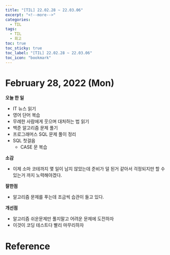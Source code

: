 ```yaml
---
title: "[TIL] 22.02.28 ~ 22.03.06"
excerpt: "<!--more-->"
categories:
  - TIL
tags:
  - TIL
  - 회고
toc: true
toc_sticky: true
toc_label: "[TIL] 22.02.28 ~ 22.03.06"
toc_icon: "bookmark"
---
```


# February 28, 2022 (Mon)

**오늘 한 일**
- IT 뉴스 읽기
- 영어 단어 복습
- 무례한 사람에게 웃으며 대처하는 법 읽기
- 백준 알고리즘 문제 풀기
- 프로그래머스 SQL 문제 풀이 정리
- SQL 첫걸음
  - CASE 문 복습

**소감**
- 이제 소마 코테까지 몇 일이 남지 않았는데 준비가 덜 된거 같아서 걱정되지만 할 수 있는거 까지 노력해야겠다.

**잘한점**
- 알고리즘 문제를 푸는데 조금씩 습관이 들고 있다.

**개선점**
- 알고리즘 쉬운문제만 풀지말고 어려운 문제에 도전하자
- 이것이 코딩 테스트다 빨리 마무리하자

# Reference